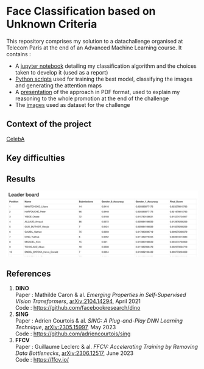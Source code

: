# Face Classification based on Unknown Criteria

This repository comprises my solution to a datachallenge organised at Telecom Paris at the end of an Advanced Machine Learning course. It contains :
* A [jupyter notebook](./Face_Classification_Unk.ipynb) detailing my classification algorithm and the choices taken to develop it (used as a report)
* [Python scripts](./scripts) used for training the best model, classifying the images and generating the attention maps
* A [presentation](./Restitution_Datachallenge.pdf) of the approach in PDF format, used to explain my reasoning to the whole promotion at the end of the challenge
* The [images](./data_challenge_Avril_2023) used as dataset for the challenge

## Context of the project

[CelebA](http://mmlab.ie.cuhk.edu.hk/projects/CelebA.html)

## Key difficulties

## Results
![](./images/screenshot_results.jpg)

## References
1. **DINO** <br>
Paper : Mathilde Caron & al. *Emerging Properties in Self-Supervised Vision Transformers*, [arXiv:2104.14294](https://arxiv.org/pdf/2104.14294.pdf), April 2021 <br>
Code : https://github.com/facebookresearch/dino
2. **SING** <br>
Paper : Adrien Courtois & al. *SING: A Plug-and-Play DNN Learning Technique*, [arXiv:2305.15997](https://arxiv.org/pdf/2305.15997.pdf), May 2023 <br>
Code : https://github.com/adriencourtois/sing
3. **FFCV** <br>
Paper : Guillaume Leclerc & al. *FFCV: Accelerating Training by Removing Data Bottlenecks*, [arXiv:2306.12517](https://arxiv.org/pdf/2306.12517.pdf), June 2023 <br>
Code : https://ffcv.io/
